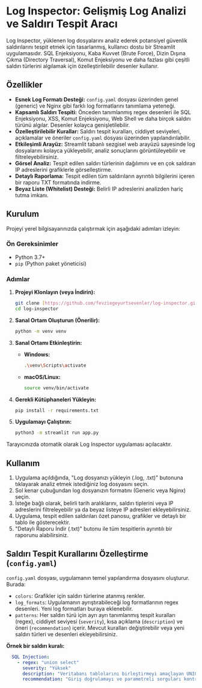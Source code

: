 # Log Inspector: Gelişmiş Log Analizi ve Saldırı Tespit Aracı

Log Inspector, yüklenen log dosyalarını analiz ederek potansiyel güvenlik saldırılarını tespit etmek için tasarlanmış, kullanıcı dostu bir Streamlit uygulamasıdır. SQL Enjeksiyonu, Kaba Kuvvet (Brute Force), Dizin Dışına Çıkma (Directory Traversal), Komut Enjeksiyonu ve daha fazlası gibi çeşitli saldırı türlerini algılamak için özelleştirilebilir desenler kullanır.

## Özellikler

* **Esnek Log Formatı Desteği:** `config.yaml` dosyası üzerinden genel (generic) ve Nginx gibi farklı log formatlarını tanımlama yeteneği.
* **Kapsamlı Saldırı Tespiti:** Önceden tanımlanmış regex desenleri ile SQL Enjeksiyonu, XSS, Komut Enjeksiyonu, Web Shell ve daha birçok saldırı türünü algılar. Desenler kolayca genişletilebilir.
* **Özelleştirilebilir Kurallar:** Saldırı tespit kuralları, ciddiyet seviyeleri, açıklamalar ve öneriler `config.yaml` dosyası üzerinden yapılandırılabilir.
* **Etkileşimli Arayüz:** Streamlit tabanlı sezgisel web arayüzü sayesinde log dosyalarını kolayca yükleyebilir, analiz sonuçlarını görüntüleyebilir ve filtreleyebilirsiniz.
* **Görsel Analiz:** Tespit edilen saldırı türlerinin dağılımını ve en çok saldıran IP adreslerini grafiklerle görselleştirme.
* **Detaylı Raporlama:** Tespit edilen tüm saldırıların ayrıntılı bilgilerini içeren bir raporu TXT formatında indirme.
* **Beyaz Liste (Whitelist) Desteği:** Belirli IP adreslerini analizden hariç tutma imkanı.

## Kurulum

Projeyi yerel bilgisayarınızda çalıştırmak için aşağıdaki adımları izleyin:

### Ön Gereksinimler

* Python 3.7+
* `pip` (Python paket yöneticisi)

### Adımlar

1.  **Projeyi Klonlayın (veya İndirin):**
    ```bash
    git clone [https://github.com/fevziegeyurtsevenler/log-inspector.git](https://github.com/fevziegeyurtsevenler/log-inspector.git)
    cd log-inspector
    ```

2.  **Sanal Ortam Oluşturun (Önerilir):**
    ```bash
    python -m venv venv
    ```

3.  **Sanal Ortamı Etkinleştirin:**
    * **Windows:**
        ```bash
        .\venv\Scripts\activate
        ```
    * **macOS/Linux:**
        ```bash
        source venv/bin/activate
        ```

4.  **Gerekli Kütüphaneleri Yükleyin:**
    ```bash
    pip install -r requirements.txt
    ```

5.  **Uygulamayı Çalıştırın:**
    ```bash
    python3 -m streamlit run app.py
    ```

Tarayıcınızda otomatik olarak Log Inspector uygulaması açılacaktır.

## Kullanım

1.  Uygulama açıldığında, "Log dosyanızı yükleyin (.log, .txt)" butonuna tıklayarak analiz etmek istediğiniz log dosyasını seçin.
2.  Sol kenar çubuğundan log dosyanızın formatını (Generic veya Nginx) seçin.
3.  İsteğe bağlı olarak, belirli tarih aralıklarını, saldırı tiplerini veya IP adreslerini filtreleyebilir ya da beyaz listeye IP adresleri ekleyebilirsiniz.
4.  Uygulama, tespit edilen saldırıları özet panosu, grafikler ve detaylı bir tablo ile gösterecektir.
5.  "Detaylı Raporu İndir (.txt)" butonu ile tüm tespitlerin ayrıntılı bir raporunu alabilirsiniz.

## Saldırı Tespit Kurallarını Özelleştirme (`config.yaml`)

`config.yaml` dosyası, uygulamanın temel yapılandırma dosyasını oluşturur. Burada:

* `colors`: Grafikler için saldırı türlerine atanmış renkler.
* `log_formats`: Uygulamanın ayrıştırabileceği log formatlarının regex desenleri. Yeni log formatları buraya eklenebilir.
* `patterns`: Her saldırı türü için ayrı ayrı tanımlanmış tespit kuralları (regex), ciddiyet seviyesi (`severity`), kısa açıklama (`description`) ve öneri (`recommendation`) içerir. Mevcut kuralları değiştirebilir veya yeni saldırı türleri ve desenleri ekleyebilirsiniz.

**Örnek bir saldırı kuralı:**
```yaml
  SQL Injection:
    - regex: "union select"
      severity: "Yüksek"
      description: "Veritabanı tablolarını birleştirmeyi amaçlayan UNION SELECT enjeksiyonu."
      recommendation: "Giriş doğrulamayı ve parametreli sorguları kontrol edin."

